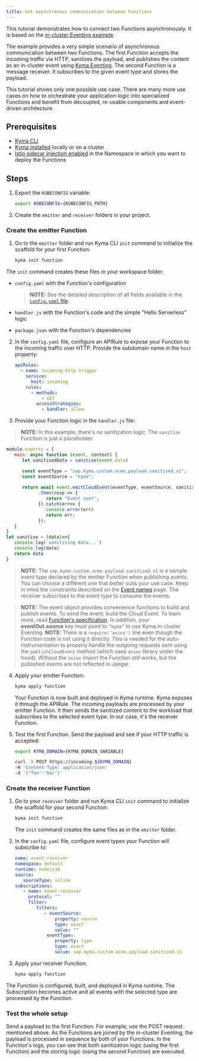 ```yaml
---
title: Set asynchronous communication between Functions
---
```


This tutorial demonstrates how to connect two Functions asynchronously. It is based on the [in-cluster Eventing example](https://github.com/kyma-project/examples/tree/main/incluster_eventing).

The example provides a very simple scenario of asynchronous communication between two Functions. The first Function accepts the incoming traffic via HTTP, sanitizes the payload, and publishes the content as an in-cluster event using [Kyma Eventing](../../01-overview/main-areas/eventing).
The second Function is a message receiver. It subscribes to the given event type and stores the payload.

This tutorial shows only one possible use case. There are many more use cases on how to orchestrate your application logic into specialized Functions and benefit from decoupled, re-usable components and event-driven architecture.

## Prerequisites


- [Kyma CLI](https://github.com/kyma-project/cli)
- [Kyma installed](../../04-operation-guides/operations/02-install-kyma.md) locally or on a cluster
- [Istio sidecar injection enabled](../../04-operation-guides/operations/smsh-01-istio-enable-sidecar-injection.md) in the Namespace in which you want to deploy the Functions
## Steps

1. Export the `KUBECONFIG` variable:
   ```bash
   export KUBECONFIG={KUBECONFIG_PATH}
   ```
2. Create the `emitter` and `receiver` folders in your project.

### Create the emitter Function

1. Go to the `emitter` folder and run Kyma CLI `init` command to initialize the scaffold for your first Function:

   ```bash
   kyma init function
    ```

  The `init` command creates these files in your workspace folder:

  - `config.yaml`	with the Function's configuration

      >**NOTE:** See the detailed description of all fields available in the [`config.yaml` file](../../05-technical-reference/svls-06-function-configuration-file.md).

  - `handler.js` with the Function's code and the simple "Hello Serverless" logic
  
  - `package.json` with the Function's dependencies

2. In the `config.yaml` file, configure an APIRule to expose your Function to the incoming traffic over HTTP. Provide the subdomain name in the `host` property:

    ```yaml
    apiRules:
      - name: incoming-http-trigger
        service:
          host: incoming
        rules:
          - methods:
              - GET
            accessStrategies:
              - handler: allow
    ```

3. Provide your Function logic in the `handler.js` file:
>**NOTE:** In this example, there's no sanitization logic. The `sanitize` Function is just a placeholder.

   ```js
   module.exports = {
      main: async function (event, context) {
         let sanitisedData = sanitise(event.data)

         const eventType = "sap.kyma.custom.acme.payload.sanitised.v1";
         const eventSource = "kyma";
         
         return await event.emitCloudEvent(eventType, eventSource, sanitisedData)
               .then(resp => {
                  return "Event sent";
               }).catch(err=> {
                  console.error(err)
                  return err;
               });
      }
   }
   let sanitise = (data)=>{
      console.log(`sanitising data...`)
      console.log(data)
      return data
   }
   ```
   >**NOTE:** The `sap.kyma.custom.acme.payload.sanitised.v1` is a sample event type declared by the emitter Function when publishing events. You can choose a different one that better suits your use case. Keep in mind the constraints described on the [Event names](../../05-technical-reference/evnt-01-event-names.md) page. The receiver subscribes to the event type to consume the events.

   >**NOTE:** The event object provides convenience functions to build and publish events. To send the event, build the Cloud Event. To learn more, read [Function's specification](../../05-technical-reference/svls-08-function-specification.md#event-object-sdk). In addition, your **eventOut.source** key must point to `“kyma”` to use Kyma in-cluster Eventing.
   >**NOTE:** There is a `require('axios')` line even though the Function code is not using it directly. This is needed for the auto-instrumentation to properly handle the outgoing requests sent using the `publishCloudEvent` method (which uses `axios` library under the hood). Without the `axios` import the Function still works, but the published events are not reflected in Jaeger.

4. Apply your emitter Function:

    ```bash
    kyma apply function
    ```
   Your Function is now built and deployed in Kyma runtime. Kyma exposes it through the APIRule. The incoming payloads are processed by your emitter Function. It then sends the sanitized content to the workload that subscribes to the selected event type. In our case, it's the receiver Function.

5. Test the first Function. Send the payload and see if your HTTP traffic is accepted:

      ```bash
      export KYMA_DOMAIN={KYMA_DOMAIN_VARIABLE}
      
      curl -X POST https://incoming.${KYMA_DOMAIN}
      -H 'Content-Type: application/json'
      -d '{"foo":"bar"}'
      ```
### Create the receiver Function

1. Go to your `receiver` folder and run Kyma CLI `init` command to initialize the scaffold for your second Function:
   ```bash
   kyma init function
   ```
   The `init` command creates the same files as in the `emitter` folder.

2. In the `config.yaml` file, configure event types your Function will subscribe to:
    ```yaml
    name: event-receiver
    namespace: default
    runtime: nodejs16
    source:
       sourceType: inline
    subscriptions:
       - name: event-receiver
         protocol: ""
         filter:
            filters:
               - eventSource:
                   property: source
                   type: exact
                   value: ""
                eventType:
                   property: type
                   type: exact
                   value: sap.kyma.custom.acme.payload.sanitised.v1
    ```
3.  Apply your receiver Function:
     ```bash
     kyma apply function
     ```
   The Function is configured, built, and deployed in Kyma runtime. The Subscription becomes active and all events with the selected type are processed by the Function.  

### Test the whole setup  
Send a payload to the first Function. For example, use the POST request mentioned above. As the Functions are joined by the in-cluster Eventing, the payload is processed in sequence by both of your Functions.
In the Function's logs, you can see that both sanitization logic (using the first Function) and the storing logic (using the second Function) are executed.
